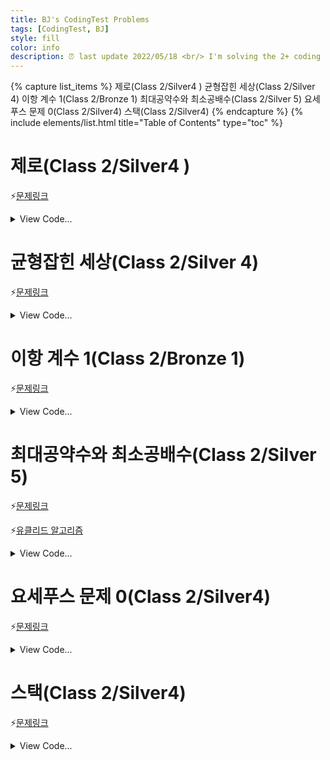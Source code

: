 ```yaml
---
title: BJ's CodingTest Problems
tags: [CodingTest, BJ]
style: fill
color: info
description: ⏰ last update 2022/05/18 <br/> I'm solving the 2+ coding problems of  "solved.ac" and summarizing. 
---
```


{% capture list_items %}
제로(Class 2/Silver4 )
균형잡힌 세상(Class 2/Silver 4)
이항 계수 1(Class 2/Bronze 1)
최대공약수와 최소공배수(Class 2/Silver 5)
요세푸스 문제 0(Class 2/Silver4)
스택(Class 2/Silver4)
{% endcapture %}
{% include elements/list.html title="Table of Contents" type="toc" %}


# 제로(Class 2/Silver4 )

⚡[문제링크](https://www.acmicpc.net/problem/10773)

<details>
<summary>View Code...</summary>
<div markdown="1">

```python
k = int(input())
numbers = []
for i in range(k):
    number = int(input())
    if number != 0:
        numbers.append(number)
    else:
        numbers.pop(-1)
    print(numbers)
answer = sum(numbers)
print(answer)
```
</div>
</details>



# 균형잡힌 세상(Class 2/Silver 4)

⚡[문제링크](https://www.acmicpc.net/problem/10773)

<details>
<summary>View Code...</summary>
<div markdown="1">

```python
while True :
    a = input()
    stack = []

    if a == "." :
        break

    for i in a :
        if i == '[' or i == '(' :
            stack.append(i)
        elif i == ']' :
            if len(stack) != 0 and stack[-1] == '[' :
                stack.pop() # 맞으면 지워서 stack을 비워줌 0 = yes
            else : 
                stack.append(']')
                break
        elif i == ')' :
            if len(stack) != 0 and stack[-1] == '(' :
                stack.pop()
            else :
                stack.append(')')
                break
    if len(stack) == 0 :
        print('yes')
    else :
        print('no')
```

</div>
</details>

# 이항 계수 1(Class 2/Bronze 1)

⚡[문제링크](https://www.acmicpc.net/problem/11050)

<details>
<summary>View Code...</summary>
<div markdown="1">

```python
import math
n,k = map(int, input().split())
if(k < 0):
    print(0)
elif k <= n:
    print(int(math.factorial(n) / (math.factorial(k) * math.factorial(n-k))))
else:
    print(0)
```

</div>
</details>



# 최대공약수와 최소공배수(Class 2/Silver 5)

⚡[문제링크](https://www.acmicpc.net/problem/2609)

⚡[유클리드 알고리즘](https://moeun2.github.io/blog/Algorithm#:~:text=유클리드-알고리즘(Euclidean-Algorithm))

<details>
<summary>View Code...</summary>
<div markdown="1">

```python
def gcd(a, b):
    if b == 0:
        return a
    else:
        return gcd(b, a % b)


def lcd(a, b):
    return (a * b) / gcd(a, b)


a, b = map(int, input().split())
print(int(gcd(a, b)))
print(int(lcd(a, b)))

```

</div>
</details>



# 요세푸스 문제 0(Class 2/Silver4)

⚡[문제링크](https://www.acmicpc.net/problem/11866)

<details>
<summary>View Code...</summary>
<div markdown="1">

```python
n, k = map(int, input().split())
list = [x for x in range(1,n+1)]
idx = k-1
answer =[]
while list:
    idx = idx % len(list)
    answer.append(str(list.pop(idx)))
    idx += (k-1)

print('<'+', '.join(answer)+'>')
```

</div>
</details>



# 스택(Class 2/Silver4)

⚡[문제링크](https://www.acmicpc.net/problem/10828)

<details>
<summary>View Code...</summary>
<div markdown="1">

```python
import sys
input = sys.stdin.readline
n = int(input())
list = []
for i in range(n):
    command = input().rstrip()
    num = 0
    if(len(command) > 5):
        a,b = command.split(" ")
        command = a
        num = b

    if command == 'push':
        list.append(num)
    elif command == 'pop':
        if list:
            print(list.pop())
        else:
            print(-1)
    elif command == "size":
        print(len(list))
    elif command == "empty":
        if list:
            print(0)
        else:
            print(1)
    elif command == "top":
        if list:
            print(list[-1])
        else:
            print(-1)





```

</div>
</details>